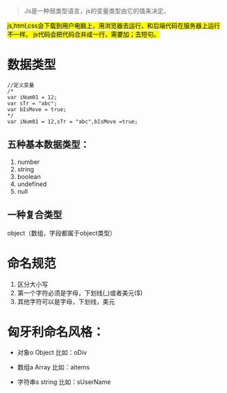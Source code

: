 >	Js是一种弱类型语言，js的变量类型由它的值来决定。

<mark>js,html,css会下载到用户电脑上，用浏览器去运行，和后端代码在服务器上运行不一样。
js代码会把代码合并成一行，需要加；去短句。

# 数据类型
```
//定义变量
/*
var iNum01 = 12;
var sTr = "abc";
var bIsMove = true;
*/
var iNum01 = 12,sTr = "abc",bIsMove =true;
```
## 五种基本数据类型：
1. number
2. string
3. boolean
4. undefined
5. null

## 一种复合类型
object（数组，字段都属于object类型）

# 命名规范
1. 区分大小写
2. 第一个字符必须是字母，下划线(_)或者美元($)
3. 其他字符可以是字母，下划线，美元

# 匈牙利命名风格：

* 对象o Object 比如：oDiv

*  数组a Array 比如：aItems

* 字符串s string 比如：sUserName

